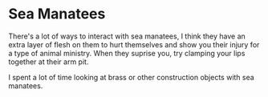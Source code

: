 # Sea Manatees

There's a lot of ways to interact with sea manatees, I think they have an extra layer of flesh on them to hurt themselves and show you their injury for a type of animal ministry.
When they suprise you, try clamping your lips together at their arm pit.

I spent a lot of time looking at brass or other construction objects with sea manatees.
